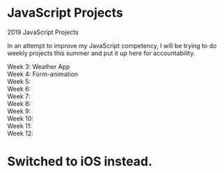 # JavaScript Projects
2019 JavaScript Projects

In an attempt to improve my JavaScript competency, I will be trying to do weekly projects this summer and put it up here for accountability.

Week 3: Weather App <br>
Week 4: Form-animation<br>
Week 5:<br>
Week 6:<br>
Week 7:<br>
Week 8:<br>
Week 9:<br>
Week 10:<br>
Week 11:<br>
Week 12:<br>

# Switched to iOS instead.
